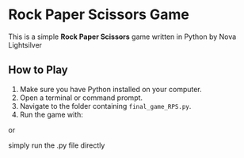 # Rock Paper Scissors Game

This is a simple **Rock Paper Scissors** game written in Python by Nova Lightsilver

## How to Play

1. Make sure you have Python installed on your computer.
2. Open a terminal or command prompt.
3. Navigate to the folder containing `final_game_RPS.py`.
4. Run the game with:

or 

simply run the .py file directly

